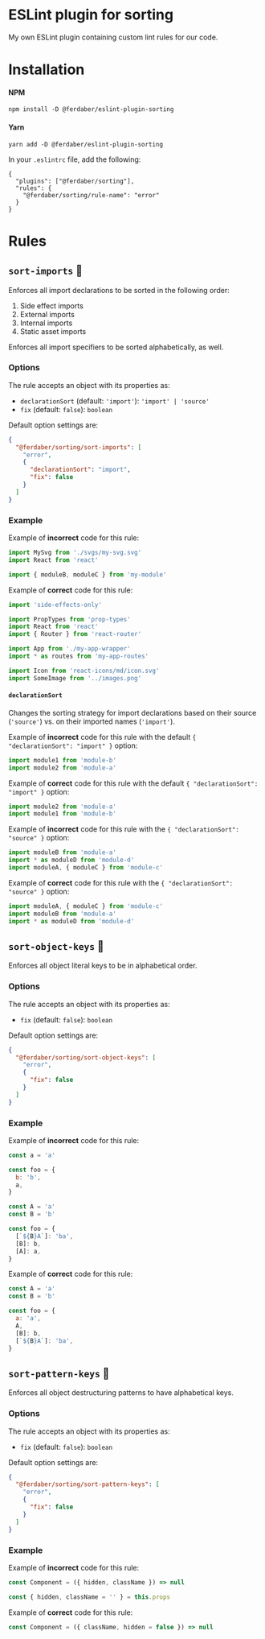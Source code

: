 # ESLint plugin for sorting

My own ESLint plugin containing custom lint rules for our code.

# Installation

#### NPM

```
npm install -D @ferdaber/eslint-plugin-sorting
```

#### Yarn

```
yarn add -D @ferdaber/eslint-plugin-sorting
```

In your `.eslintrc` file, add the following:

```
{
  "plugins": ["@ferdaber/sorting"],
  "rules": {
    "@ferdaber/sorting/rule-name": "error"
  }
}
```

# Rules

## `sort-imports` 🔧

Enforces all import declarations to be sorted in the following order:

1. Side effect imports
2. External imports
3. Internal imports
4. Static asset imports

Enforces all import specifiers to be sorted alphabetically, as well.

### Options

The rule accepts an object with its properties as:

- `declarationSort` (default: `'import'`): `'import' | 'source'`
- `fix` (default: `false`): `boolean`

Default option settings are:

```json
{
  "@ferdaber/sorting/sort-imports": [
    "error",
    {
      "declarationSort": "import",
      "fix": false
    }
  ]
}
```

### Example

Example of **incorrect** code for this rule:

```js
import MySvg from './svgs/my-svg.svg'
import React from 'react'
```

```js
import { moduleB, moduleC } from 'my-module'
```

Example of **correct** code for this rule:

```js
import 'side-effects-only'

import PropTypes from 'prop-types'
import React from 'react'
import { Router } from 'react-router'

import App from './my-app-wrapper'
import * as routes from 'my-app-routes'

import Icon from 'react-icons/md/icon.svg'
import SomeImage from '../images.png'
```

#### `declarationSort`

Changes the sorting strategy for import declarations based on their source (`'source'`) vs. on their imported names (`'import'`).

Example of **incorrect** code for this rule with the default `{ "declarationSort": "import" }` option:

```js
import module1 from 'module-b'
import module2 from 'module-a'
```

Example of **correct** code for this rule with the default `{ "declarationSort": "import" }` option:

```js
import module2 from 'module-a'
import module1 from 'module-b'
```

Example of **incorrect** code for this rule with the `{ "declarationSort": "source" }` option:

```js
import moduleB from 'module-a'
import * as moduleD from 'module-d'
import moduleA, { moduleC } from 'module-c'
```

Example of **correct** code for this rule with the `{ "declarationSort": "source" }` option:

```js
import moduleA, { moduleC } from 'module-c'
import moduleB from 'module-a'
import * as moduleD from 'module-d'
```

## `sort-object-keys` 🔧

Enforces all object literal keys to be in alphabetical order.

### Options

The rule accepts an object with its properties as:

- `fix` (default: `false`): `boolean`

Default option settings are:

```json
{
  "@ferdaber/sorting/sort-object-keys": [
    "error",
    {
      "fix": false
    }
  ]
}
```

### Example

Example of **incorrect** code for this rule:

```js
const a = 'a'

const foo = {
  b: 'b',
  a,
}
```

```js
const A = 'a'
const B = 'b'

const foo = {
  [`${B}A`]: 'ba',
  [B]: b,
  [A]: a,
}
```

Example of **correct** code for this rule:

```js
const A = 'a'
const B = 'b'

const foo = {
  a: 'a',
  A,
  [B]: b,
  [`${B}A`]: 'ba',
}
```

## `sort-pattern-keys` 🔧

Enforces all object destructuring patterns to have alphabetical keys.

### Options

The rule accepts an object with its properties as:

- `fix` (default: `false`): `boolean`

Default option settings are:

```json
{
  "@ferdaber/sorting/sort-pattern-keys": [
    "error",
    {
      "fix": false
    }
  ]
}
```

### Example

Example of **incorrect** code for this rule:

```js
const Component = ({ hidden, className }) => null
```

```js
const { hidden, className = '' } = this.props
```

Example of **correct** code for this rule:

```js
const Component = ({ className, hidden = false }) => null
```
